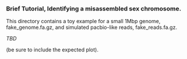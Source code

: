 ### Brief Tutorial, Identifying a misassembled sex chromosome.

This directory contains a toy example for a small 1Mbp genome,
fake_genome.fa.gz, and simulated pacbio-like reads, fake_reads.fa.gz.

_TBD_

(be sure to include the expected plot).

